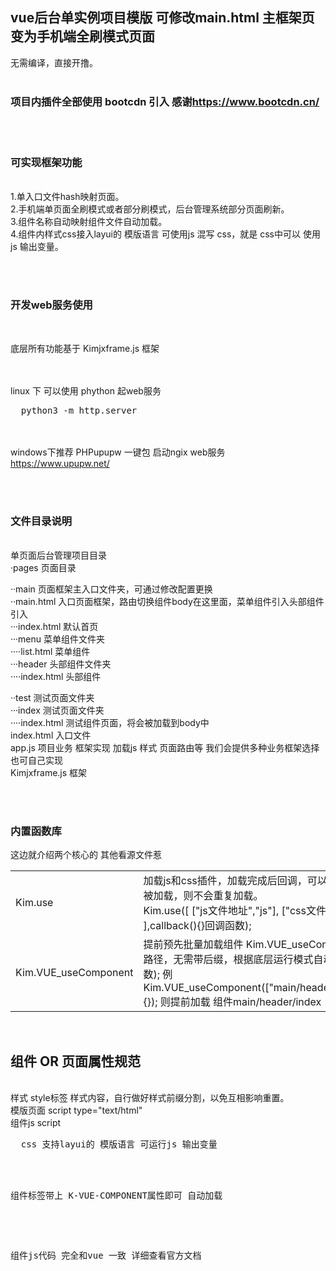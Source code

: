 <h2>vue后台单实例项目模版 可修改main.html 主框架页 变为手机端全刷模式页面</h2>

无需编译，直接开撸。<br><br>


<h3>
  项目内插件全部使用 bootcdn 引入
  感谢<a href="https://www.bootcdn.cn/" target="_blank">https://www.bootcdn.cn/</a>
</h3>


<br><br>
<h3>可实现框架功能</h3><br>
1.单入口文件hash映射页面。<br>
2.手机端单页面全刷模式或者部分刷模式，后台管理系统部分页面刷新。<br>
3.组件名称自动映射组件文件自动加载。<br>
4.组件内样式css接入layui的 模版语言 可使用js  混写 css，就是 css中可以 使用js 输出变量。


<br><br>
<h3>开发web服务使用</h3><br>

底层所有功能基于 Kimjxframe.js 框架


<br><br>
linux 下 可以使用 phython 起web服务
<pre>
  python3 -m http.server
</pre>


<br><br>
windows下推荐 PHPupupw 一键包 启动ngix web服务<br>
https://www.upupw.net/


<br><br>
<h3>文件目录说明</h3><br>
单页面后台管理项目目录<br>
 ·pages 页面目录<br>

 ··main 页面框架主入口文件夹，可通过修改配置更换<br>
 ··main.html 入口页面框架，路由切换组件body在这里面，菜单组件引入头部组件引入<br>
 ···index.html 默认首页<br>
 ···menu 菜单组件文件夹<br>
 ····list.html 菜单组件<br>
 ···header 头部组件文件夹<br>
 ····index.html 头部组件<br>

 ··test 测试页面文件夹<br>
 ···index 测试页面文件夹<br>
 ····index.html 测试组件页面，将会被加载到body中<br>
index.html 入口文件<br>
app.js 项目业务 框架实现 加载js 样式 页面路由等 我们会提供多种业务框架选择 也可自己实现<br>
Kimjxframe.js 框架<br>


<br><br>
<h3>内置函数库</h3>
这边就介绍两个核心的 其他看源文件惹<br>
<table width="100%">
  <tbody>
    <tr>
      <td>Kim.use</td>
      <td>
        加载js和css插件，加载完成后回调，可以重复使用，如果已经被加载，则不会重复加载。<br>
        Kim.use([
          ["js文件地址","js"],
          ["css文件地址","css"]
        ],callback(){}回调函数);
      </td>
    </tr>
    <tr>
      <td>Kim.VUE_useComponent</td>
      <td>
        提前预先批量加载组件
        Kim.VUE_useComponent(["组件文件路径，无需带后缀，根据底层运行模式自动取"],完成回调函数);
        例Kim.VUE_useComponent(["main/header/index"],function(){});
        则提前加载 组件main/header/index
      </td>
    </tr>
  </tbody>
</table>


<br>
<h2>组件 OR 页面属性规范</h2><br>
样式     style标签 样式内容，自行做好样式前缀分割，以免互相影响重置。<br>
模版页面 script type="text/html"<br>
组件js   script
<pre>
  css 支持layui的 模版语言 可运行js 输出变量

  <style>
    {{# var color = "#fff"; }}

    .test-class{font-size:100px; color:{{ color }};}
  </style>


  组件标签带上 K-VUE-COMPONENT属性即可 自动加载
  <script type="text/html">
    &ltp;div&gt;
      

      &ltp;div class="j-common-container-p"&gt;
        这里自动引入了 pages/main/header/index.html组件
        &ltp;main-header-index K-VUE-COMPONENT v-bind:G="G" v-bind:nav="nav"&gt;&ltp;/main-header-index&gt;

        第二次引入 可重复引入，不要在 组件又嵌套自身 或者 互相嵌套造成死循环
        &ltp;main-header-index K-VUE-COMPONENT v-bind:G="G" v-bind:nav="nav"&gt;&ltp;/main-header-index&gt;

        &ltp;a href="#" class="test-class"&gt;返回默认页&ltp;/a&gt;

        &ltp;div class="j-common-container"&gt;
        
        &ltp;/div&gt;
      &ltp;/div&gt;
    &ltp;/div&gt;
  </script>


  组件js代码 完全和vue 一致 详细查看官方文档
  <script>
    Vue.component(__COMPONENT__,{
      props:["G"],

      template:__TEMPLATE__,

      data:function(){
        return {
          
        };
      },

      methods:{

      },

      created:function(){
        
      }
    });
  </script>
</pre>